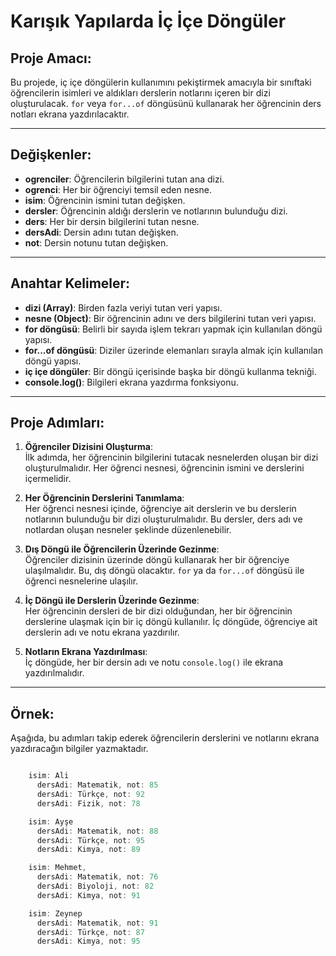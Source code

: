 # Karışık Yapılarda İç İçe Döngüler

## Proje Amacı:
Bu projede, iç içe döngülerin kullanımını pekiştirmek amacıyla bir sınıftaki öğrencilerin isimleri ve aldıkları derslerin notlarını içeren bir dizi oluşturulacak. `for` veya `for...of` döngüsünü kullanarak her öğrencinin ders notları ekrana yazdırılacaktır.

---

## Değişkenler:
- **ogrenciler**: Öğrencilerin bilgilerini tutan ana dizi.
- **ogrenci**: Her bir öğrenciyi temsil eden nesne.
- **isim**: Öğrencinin ismini tutan değişken.
- **dersler**: Öğrencinin aldığı derslerin ve notlarının bulunduğu dizi.
- **ders**: Her bir dersin bilgilerini tutan nesne.
- **dersAdi**: Dersin adını tutan değişken.
- **not**: Dersin notunu tutan değişken.

---

## Anahtar Kelimeler:
- **dizi (Array)**: Birden fazla veriyi tutan veri yapısı.
- **nesne (Object)**: Bir öğrencinin adını ve ders bilgilerini tutan veri yapısı.
- **for döngüsü**: Belirli bir sayıda işlem tekrarı yapmak için kullanılan döngü yapısı.
- **for...of döngüsü**: Diziler üzerinde elemanları sırayla almak için kullanılan döngü yapısı.
- **iç içe döngüler**: Bir döngü içerisinde başka bir döngü kullanma tekniği.
- **console.log()**: Bilgileri ekrana yazdırma fonksiyonu.

---

## Proje Adımları:

1. **Öğrenciler Dizisini Oluşturma**:  
   İlk adımda, her öğrencinin bilgilerini tutacak nesnelerden oluşan bir dizi oluşturulmalıdır. Her öğrenci nesnesi, öğrencinin ismini ve derslerini içermelidir.

2. **Her Öğrencinin Derslerini Tanımlama**:  
   Her öğrenci nesnesi içinde, öğrenciye ait derslerin ve bu derslerin notlarının bulunduğu bir dizi oluşturulmalıdır. Bu dersler, ders adı ve notlardan oluşan nesneler şeklinde düzenlenebilir.

3. **Dış Döngü ile Öğrencilerin Üzerinde Gezinme**:  
   Öğrenciler dizisinin üzerinde döngü kullanarak her bir öğrenciye ulaşılmalıdır. Bu, dış döngü olacaktır. `for` ya da `for...of` döngüsü ile öğrenci nesnelerine ulaşılır.

4. **İç Döngü ile Derslerin Üzerinde Gezinme**:  
   Her öğrencinin dersleri de bir dizi olduğundan, her bir öğrencinin derslerine ulaşmak için bir iç döngü kullanılır. İç döngüde, öğrenciye ait derslerin adı ve notu ekrana yazdırılır.

5. **Notların Ekrana Yazdırılması**:  
   İç döngüde, her bir dersin adı ve notu `console.log()` ile ekrana yazdırılmalıdır.

--- 

## Örnek:
Aşağıda, bu adımları takip ederek öğrencilerin derslerini ve notlarını ekrana yazdıracağın bilgiler yazmaktadır.

```javascript

    isim: Ali
      dersAdi: Matematik, not: 85
      dersAdi: Türkçe, not: 92
      dersAdi: Fizik, not: 78

    isim: Ayşe
      dersAdi: Matematik, not: 88 
      dersAdi: Türkçe, not: 95 
      dersAdi: Kimya, not: 89 

    isim: Mehmet,
      dersAdi: Matematik, not: 76 
      dersAdi: Biyoloji, not: 82 
      dersAdi: Kimya, not: 91 

    isim: Zeynep
      dersAdi: Matematik, not: 91 
      dersAdi: Türkçe, not: 87 
      dersAdi: Kimya, not: 95

